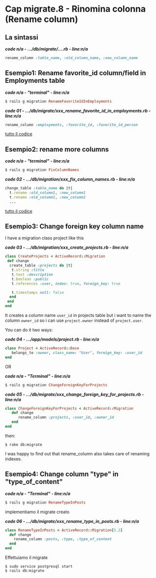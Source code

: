 # <a name="top"></a> Cap migrate.8 - Rinomina colonna (Rename column)



## La sintassi

***code n/a - .../db/migrate/....rb - line:n/a***

```ruby
rename_column :table_name, :old_column_name, :new_column_name
```



## Esempio1: Rename favorite_id column/field in Employments table

***code n/a - "terminal" - line:n/a***

```ruby
$ rails g migration RenameFavoriteIdInEmployments
```

***code 01 - .../db/migrate/xxx_rename_favorite_id_in_employments.rb - line:n/a***

```ruby
rename_column :employments, :favorite_id, :favorite_id_person
```

[tutto il codice](https://github.com/flaviobordonidev/leanpubabrandnewcms/blob/master/99-code_references/migrate/08_01-db-migrate-xxx_rename_favorite_id_in_employments.rb)



## Esempio2: rename more columns

***code n/a - "terminal" - line:n/a***

```ruby
$ rails g migration FixColumnNames
```


***code 02 - .../db/migration/xxx_fix_column_names.rb - line:n/a***

```ruby
change_table :table_name do |t|
  t.rename :old_column1, :new_column1
  t.rename :old_column2, :new_column2
  ...
```

[tutto il codice](https://github.com/flaviobordonidev/leanpubabrandnewcms/blob/master/99-code_references/migrate/08_01-db-migrate-xxx_rename_favorite_id_in_employments.rb)



## Esempio3: Change foreign key column name

I have a migration class project like this


***code 03 - .../db/migration/xxx_create_projects.rb - line:n/a***

```ruby
class CreateProjects < ActiveRecord::Migration
 def change
  create_table :projects do |t|
   t.string :title
   t.text :description
   t.boolean :public
   t.references :user, index: true, foreign_key: true

   t.timestamps null: false
  end
 end
end
```

It creates a column name `user_id` in projects table but i want to name the column `owner_id` so i can use `project.owner` instead of `project.user`.

You can do it two ways:

***code 04 - .../app/models/project.rb - line:n/a***

```ruby
class Project < ActiveRecord::Base
   belongs_to :owner, class_name: "User", foreign_key: :user_id
end
```

OR

***code n/a - "Terminal" - line:n/a***

```ruby
$ rails g migration ChangeForeignKeyForProjects
```

***code 05 - .../db/migrate/xxx_change_foreign_key_for_projects.rb - line:n/a***

```ruby
class ChangeForeignKeyForProjects < ActiveRecord::Migration
   def change
      rename_column :projects, :user_id, :owner_id
   end
end
```

then:

```
$ rake db:migrate
```

I was happy to find out that rename_column also takes care of renaming indexes.



## Esempio4: Change column "type" in "type_of_content"

***code n/a - "Terminal" - line:n/a***

```ruby
$ rails g migration RenameTypeInPosts
```

implementiamo il migrate creato

***code 06 - .../db/migrate/xxx_rename_type_in_posts.rb - line:n/a***

```ruby
class RenameTypeInPosts < ActiveRecord::Migration[5.2]
  def change
    rename_column :posts, :type, :type_of_content
  end
end
```

Effettuiamo il migrate 

```
$ sudo service postgresql start
$ rails db:migrate
```
